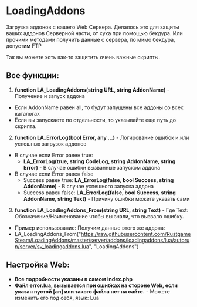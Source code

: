 # LoadingAddons
Загрузка аддонов с вашего Web Сервера.
Делалось это для защиты ваших аддонов Серверной части, от хука при помощью бекдура.
Или прочими методами получить данные с сервера, по мимо бекдура, допустим FTP

Так вы можете хоть как-то защитить очень важные скрипты.
## Все функции:
1. **function LA_LoadingAddons(string URL, string AddonName)** - Получение и запуск аддона
* Если AddonName равен all, то будут запущены все аддоны со всех каталогах
* Если вы запускаете по отдельности, то указывайте еще путь до скрипта.
2. **function LA_ErrorLog(bool Error, any ...)** - Логирование ошибок и.или успешных загрузок аддонов
* В случае если Error равен true:
	* **LA_ErrorLog(true, string CodeLog, string AddonName, string Error)** - В случае ошибки вызванные запуском аддона
* В случае если Error равен false
	* Success равен true:
	**LA_ErrorLog(false, bool Success, string AddonName)** - В случае успешного запуска аддона
	* Success равен false:
	**LA_ErrorLog(false, bool Success, string AddonName, string Text)** - Причину ошибки можете указать сами
3. **function LA_LoadingAddons_From(string URL, string Text)** - Где Text: Обозначение/Наименование чтобы вы знали, что вызвало ошибку.
* Пример использование: Получим данные этого же аддона:
* LA_LoadingAddons_From("https://raw.githubusercontent.com/RustgameSteam/LoadingAddons/master/server/addons/loadingaddons/lua/autorun/server/sv_loadingaddons.lua", "LoadingAddons")
## Настройка Web:
* **Все подробности указаны в самом index.php**
* **Файл error.lua, вызывается при ошибках на стороне Web, если указан пустой [an] или такого файла нет на сайте.** - Можете изменить его под себя, язык: Lua
